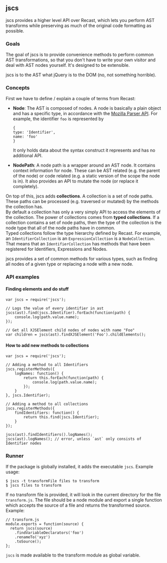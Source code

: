 ## jscs

jscs provides a higher level API over Recast, which lets you perform AST transforms while preserving as much of the original code formatting as possible.

### Goals

The goal of jscs is to provide convenience methods to perform common AST transformations, so that you don't have to write your own visitor and deal with AST nodes yourself. It's designed to be extensible.

jscs is to the AST what jQuery is to the DOM (no, not something horrible).

### Concepts

First we have to define / explain a couple of terms from Recast:

- **Node**: The AST is composed of nodes. A node is basically a plain object and has a specific type, in accordance with the [Mozilla Parser API][1]. For example, the identifier `foo` is represented by

    ```
    {
 	type: 'Identifier',
	name: 'foo'    }
    ```
 
     It only holds data about the syntax construct it represents and has no additional API.
     
- **NodePath**: A node path is a wrapper around an AST node. It contains context information for node. These can be AST related (e.g. the parent of the node) or code related (e.g. a static version of the scope the node is in). It also provides an API to mutate the node (or replace it completely).

On top of this, jscs adds **collections**. A collection is a set of node paths. These paths can be processed (e.g. traversed or mutated) by the methods the collection has.  
By default a collection has only a very simply API to access the elements of the collection. The power of collections comes from **typed collections**. If a collection contains a set of node paths, then the type of the collection is the node type that all of the node paths have in common.  
Typed collections follow the type hierarchy defined by Recast. For example, an `IdentifierCollection` is an `ExpressionCollection` is a `NodeCollection`. That means that an `IdentifierCollection` has methods that have been registered for Identifiers, Expressions and Nodes.

jscs provides a set of common methods for various types, such as finding all nodes of a given type or replacing a node with a new node.


### API examples

#### Finding elements and do stuff

```
var jscs = require('jscs');

// Logs the value of every identifier in ast
jscs(ast).find(jscs.Identifier).forEach(function(path) {
	console.log(path.value.name);});

// Get all XJSElement child nodes of nodes with name "Foo"
var children = jscs(ast).findXJSElement('Foo').childElements();
```

#### How to add new methods to collections

```
var jscs = require('jscs');

// Adding a method to all Identifiers
jscs.registerMethods({
	logNames: function() {
		return this.forEach(function(path) {
			console.log(path.value.name);		});	}}, jscs.Identifier);

// Adding a method to all collections
jscs.registerMethods({
	findIdentifiers: function() {
		return this.find(jscs.Identifier);	}});

jscs(ast).findIdentifiers().logNames();
jscs(ast).logNames(); // error, unless `ast` only consists of Identifier nodes
```

### Runner

If the package is globally installed, it adds the executable `jscs`. Example usage:

```
$ jscs -t transformFile files to transform
$ jscs files to transform
```
If no transform file is provided, it will look in the current directory for the file `transform.js`. The file should be a node module and export a single function which accepts the source of a file and returns the transformed source. Example:

```
// transform.js
module.exports = function(source) {
  return jscs(source)
    .findVariableDeclarators('foo')
    .renameTo('xyz')
    .toSource();};
```

`jscs` is made available to the transform module as global variable.

[1]: https://developer.mozilla.org/en-US/docs/Mozilla/Projects/SpiderMonkey/Parser_API